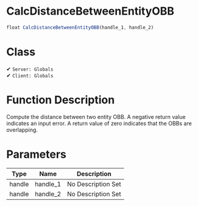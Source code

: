 # CalcDistanceBetweenEntityOBB
```js
float CalcDistanceBetweenEntityOBB(handle_1, handle_2)
```
# Class
✔ `Server: Globals`  
✔ `Client: Globals`  

# Function Description
Compute the distance between two entity OBB. A negative return value indicates an input error. A return value of zero indicates that the OBBs are overlapping.
# Parameters
Type|Name|Description
--|--|--
handle|handle_1|No Description Set
handle|handle_2|No Description Set

